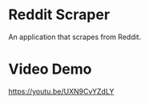 # Reddit Scraper
An application that scrapes from Reddit.

# Video Demo
https://youtu.be/UXN9CvYZdLY